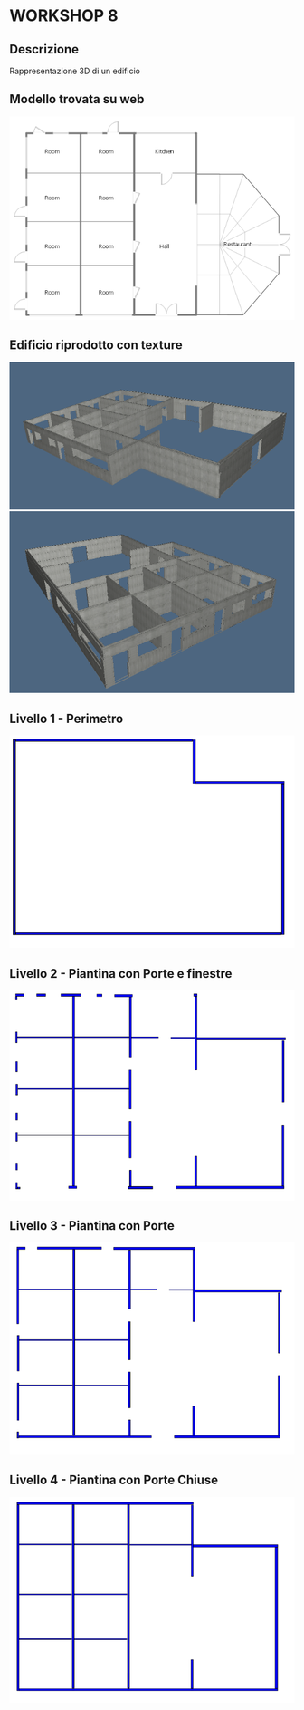 # WORKSHOP 8

## Descrizione
Rappresentazione 3D di un edificio
## Modello trovata su web
![alt text](https://github.com/manusgnao/ggpl/blob/master/2016-12-02/images/architectural-model.png "Modello")
## Edificio riprodotto con texture
![alt text](https://github.com/manusgnao/ggpl/blob/master/2016-12-02/images/casa.PNG "Riproduzione edificio)")
![alt text](https://github.com/manusgnao/ggpl/blob/master/2016-12-02/images/casa2.PNG "Riproduzione edificio")
## Livello 1 - Perimetro
![alt text](https://github.com/manusgnao/ggpl/blob/master/2016-12-02/images/level-1.PNG "Level 1")
## Livello 2 - Piantina con Porte e finestre
![alt text](https://github.com/manusgnao/ggpl/blob/master/2016-12-02/images/level-2.PNG "Level 2")
## Livello 3 - Piantina con Porte
![alt text](https://github.com/manusgnao/ggpl/blob/master/2016-12-02/images/level-3.PNG "Level 3")
## Livello 4 - Piantina con Porte Chiuse
![alt text](https://github.com/manusgnao/ggpl/blob/master/2016-12-02/images/level-4.PNG "Level 4")


